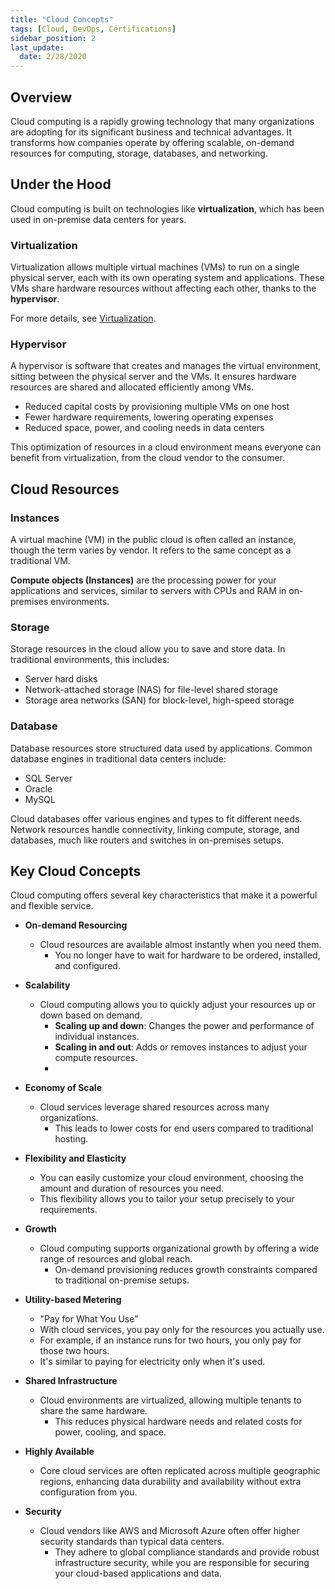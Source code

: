 ```yaml
---
title: "Cloud Concepts"
tags: [Cloud, DevOps, Certifications]
sidebar_position: 2
last_update:
  date: 2/28/2020
---
```



## Overview

Cloud computing is a rapidly growing technology that many organizations are adopting for its significant business and technical advantages. It transforms how companies operate by offering scalable, on-demand resources for computing, storage, databases, and networking.

## Under the Hood

Cloud computing is built on technologies like **virtualization**, which has been used in on-premise data centers for years.

### Virtualization

Virtualization allows multiple virtual machines (VMs) to run on a single physical server, each with its own operating system and applications. These VMs share hardware resources without affecting each other, thanks to the **hypervisor**.

For more details, see [Virtualization](/docs/002-IT-Foundations/040-Virtualization.md).


### Hypervisor

A hypervisor is software that creates and manages the virtual environment, sitting between the physical server and the VMs. It ensures hardware resources are shared and allocated efficiently among VMs.

- Reduced capital costs by provisioning multiple VMs on one host
- Fewer hardware requirements, lowering operating expenses
- Reduced space, power, and cooling needs in data centers

This optimization of resources in a cloud environment means everyone can benefit from virtualization, from the cloud vendor to the consumer. 

## Cloud Resources 

### Instances

A virtual machine (VM) in the public cloud is often called an instance, though the term varies by vendor. It refers to the same concept as a traditional VM.

**Compute objects (Instances)** are the processing power for your applications and services, similar to servers with CPUs and RAM in on-premises environments.

### Storage

Storage resources in the cloud allow you to save and store data. In traditional environments, this includes:

- Server hard disks
- Network-attached storage (NAS) for file-level shared storage
- Storage area networks (SAN) for block-level, high-speed storage


### Database

Database resources store structured data used by applications. Common database engines in traditional data centers include:

- SQL Server
- Oracle
- MySQL

Cloud databases offer various engines and types to fit different needs. Network resources handle connectivity, linking compute, storage, and databases, much like routers and switches in on-premises setups.



## Key Cloud Concepts

Cloud computing offers several key characteristics that make it a powerful and flexible service.

- **On-demand Resourcing**

 
  - Cloud resources are available almost instantly when you need them. 
    - You no longer have to wait for hardware to be ordered, installed, and configured.

- **Scalability**

 
  - Cloud computing allows you to quickly adjust your resources up or down based on demand.
    - **Scaling up and down**: Changes the power and performance of individual instances.
    - **Scaling in and out**: Adds or removes instances to adjust your compute resources.
    - 

- **Economy of Scale**

 
  - Cloud services leverage shared resources across many organizations.
    - This leads to lower costs for end users compared to traditional hosting.

- **Flexibility and Elasticity**

    - You can easily customize your cloud environment, choosing the amount and duration of resources you need. 
    - This flexibility allows you to tailor your setup precisely to your requirements.

- **Growth**

 
  - Cloud computing supports organizational growth by offering a wide range of resources and global reach. 
    - On-demand provisioning reduces growth constraints compared to traditional on-premise setups.

- **Utility-based Metering** 

    - "Pay for What You Use"
    - With cloud services, you pay only for the resources you actually use. 
    - For example, if an instance runs for two hours, you only pay for those two hours. 
    - It's similar to paying for electricity only when it's used.

- **Shared Infrastructure**

 
  - Cloud environments are virtualized, allowing multiple tenants to share the same hardware. 
    - This reduces physical hardware needs and related costs for power, cooling, and space.

- **Highly Available**

    - Core cloud services are often replicated across multiple geographic regions, enhancing data durability and availability without extra configuration from you.

- **Security**

 
  - Cloud vendors like AWS and Microsoft Azure often offer higher security standards than typical data centers. 
    - They adhere to global compliance standards and provide robust infrastructure security, while you are responsible for securing your cloud-based applications and data.
